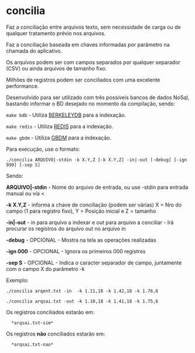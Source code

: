 # concilia

Faz a conciliação entre arquivos texto, sem necessidade de carga ou de qualquer tratamento prévio nos arquivos.

Faz a conciliação baseada em chaves informadas por parâmetro na chamada do aplicativo.

Os arquivos podem ser com campos separados por qualquer separador  (CSV) ou ainda arquivos de tamanho fixo.

Milhões de registros podem ser conciliados com uma excelente performance.

Desenvolvido para ser utilizado com três possíveis bancos de dados NoSql, bastando informar o BD desejado no momento da compilação, sendo:

`make bdb` - Utiliza [BERKELEYDB](https://www.oracle.com/database/technologies/related/berkeleydb.html) para a indexação.  

`make redis` - Utiliza [REDIS](https://redis.io/) para a indexação.

`make gbdm` - Utiliza [GBDM](https://www.gnu.org.ua/software/gdbm/) para a indexação.

Para execução, use o formato:

`./concilia ARQUIVO|-stdin -k X.Y,Z [-k X.Y,Z] -in|-out [-debug] [-ign 999] [-sep S]`

Sendo:

   **ARQUIVO|-stdin** - Nome do arquivo de entrada, ou use -stdin para entrada manual ou via <
   
   **-k X.Y,Z** - informa a chave de conciliação (podem ser várias) X = Nro do campo (1 para registro fixo), Y = Posição inicial e Z = tamanho
   
   **-in|-out** - in para arquivo a indexar e out para arquivo a conciliar - Irá procurar os registros do arquivo out no arquivo in
   
   **-debug** - OPCIONAL - Mostra na tela as operações realizadas
   
   **-ign 000** - OPCIONAL - Ignora os primeiros 000 registros
   
   **-sep S** - OPCIONAL - Indica o caracter separador de campo, juntamente com o campo X do parâmetro -k
   
   
Exemplo:

   `./concilia arqent.txt -in  -k 1.11,18 -k 1.42,18 -k 1.76,6`
   
   `./concilia arqsai.txt -out -k 1.10,18 -k 1.41,18 -k 1.75,6`
   
   Os registros conciliados estarão em:

      *arqsai.txt-sim*
      
   Os registros **não** conciliados estarão em:

      *arqsai.txt-nao*
